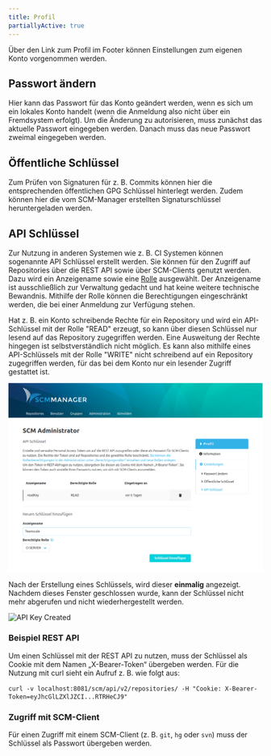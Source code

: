 ```yaml
---
title: Profil
partiallyActive: true
---
```


Über den Link zum Profil im Footer können Einstellungen zum eigenen Konto vorgenommen werden.

## Passwort ändern

Hier kann das Passwort für das Konto geändert werden, wenn es sich um ein lokales Konto handelt (wenn die Anmeldung
also nicht über ein Fremdsystem erfolgt). Um die Änderung zu autorisieren, muss zunächst das aktuelle Passwort
eingegeben werden. Danach muss das neue Passwort zweimal eingegeben werden.

## Öffentliche Schlüssel

Zum Prüfen von Signaturen für z. B. Commits können hier die entsprechenden öffentlichen GPG Schlüssel hinterlegt werden.
Zudem können hier die vom SCM-Manager erstellten Signaturschlüssel heruntergeladen werden.

## API Schlüssel

Zur Nutzung in anderen Systemen wie z. B. CI Systemen können sogenannte API Schlüssel erstellt werden. Sie können für
den Zugriff auf Repositories über die REST API sowie über SCM-Clients genutzt werden. Dazu wird ein Anzeigename sowie
eine [Rolle](../admin/roles/) ausgewählt. Der Anzeigename ist ausschließlich zur Verwaltung gedacht und hat keine
weitere technische Bewandnis. Mithilfe der Rolle können die Berechtigungen eingeschränkt werden, die bei einer Anmeldung
zur Verfügung stehen.

Hat z. B. ein Konto schreibende Rechte für ein Repository und wird ein API-Schlüssel mit der Rolle "READ" erzeugt, so
kann über diesen Schlüssel nur lesend auf das Repository zugegriffen werden. Eine Ausweitung der Rechte hingegen ist
selbstverständlich nicht möglich. Es kann also mithilfe eines API-Schlüssels mit der Rolle "WRITE" nicht schreibend auf
ein Repository zugegriffen werden, für das bei dem Konto nur ein lesender Zugriff gestattet ist.

![API Key Overview](assets/api-key-overview.png)

Nach der Erstellung eines Schlüssels, wird dieser **einmalig** angezeigt. Nachdem dieses Fenster
geschlossen wurde, kann der Schlüssel nicht mehr abgerufen und nicht wiederhergestellt werden.

![API Key Created](assets/api-key-created.png)

### Beispiel REST API

Um einen Schlüssel mit der REST API zu nutzen, muss der Schlüssel als Cookie mit dem Namen „X-Bearer-Token“
übergeben werden. Für die Nutzung mit curl sieht ein Aufruf z. B. wie folgt aus:

```
curl -v localhost:8081/scm/api/v2/repositories/ -H "Cookie: X-Bearer-Token=eyJhcGlLZXlJZCI...RTRHeCJ9"
```

### Zugriff mit SCM-Client

Für einen Zugriff mit einem SCM-Client (z. B. `git`, `hg` oder `svn`) muss der Schlüssel als Passwort übergeben werden.
